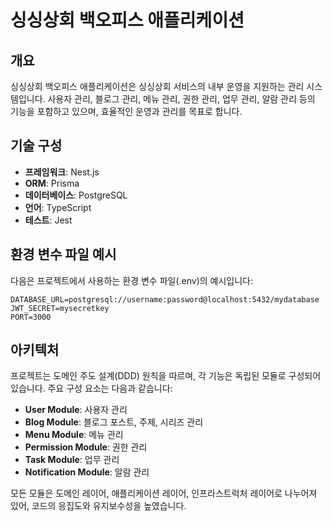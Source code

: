 # 싱싱상회 백오피스 애플리케이션

## 개요
싱싱상회 백오피스 애플리케이션은 싱싱상회 서비스의 내부 운영을 지원하는 관리 시스템입니다. 사용자 관리, 블로그 관리, 메뉴 관리, 권한 관리, 업무 관리, 알람 관리 등의 기능을 포함하고 있으며, 효율적인 운영과 관리를 목표로 합니다.

## 기술 구성
- **프레임워크**: Nest.js
- **ORM**: Prisma
- **데이터베이스**: PostgreSQL
- **언어**: TypeScript
- **테스트**: Jest

## 환경 변수 파일 예시
다음은 프로젝트에서 사용하는 환경 변수 파일(.env)의 예시입니다:

```env
DATABASE_URL=postgresql://username:password@localhost:5432/mydatabase
JWT_SECRET=mysecretkey
PORT=3000
```

## 아키텍처
프로젝트는 도메인 주도 설계(DDD) 원칙을 따르며, 각 기능은 독립된 모듈로 구성되어 있습니다. 주요 구성 요소는 다음과 같습니다:

- **User Module**: 사용자 관리
- **Blog Module**: 블로그 포스트, 주제, 시리즈 관리
- **Menu Module**: 메뉴 관리
- **Permission Module**: 권한 관리
- **Task Module**: 업무 관리
- **Notification Module**: 알람 관리

모든 모듈은 도메인 레이어, 애플리케이션 레이어, 인프라스트럭처 레이어로 나누어져 있어, 코드의 응집도와 유지보수성을 높였습니다.